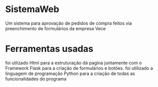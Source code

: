 # SistemaWeb
 Um sistema para aprovação de pedidos de compra feitos via preenchimento de formulários da empresa Vece
# Ferramentas usadas
foi utlizado Html para a estruturação dá pagina juntamente com o Framework Flask para a criação de formulários e botões.
foi utilizado a linguagem de programação Python para a criação de todas as funcionalidades do programa
